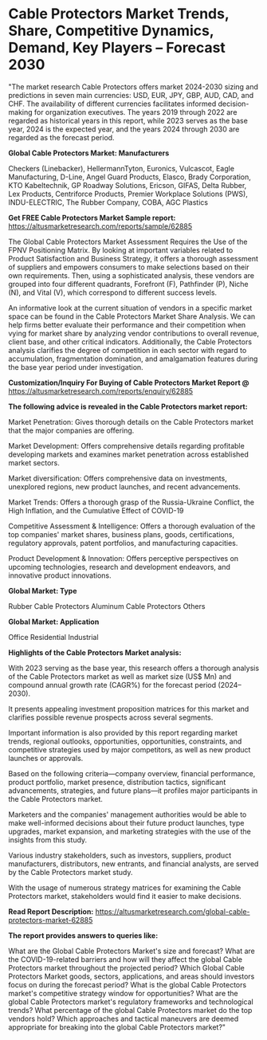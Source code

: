 <h1>Cable Protectors Market Trends, Share, Competitive Dynamics, Demand, Key Players – Forecast 2030 </h1>

"The market research Cable Protectors offers market 2024-2030 sizing and predictions in seven main currencies: USD, EUR, JPY, GBP, AUD, CAD, and CHF. The availability of different currencies facilitates informed decision-making for organization executives. The years 2019 through 2022 are regarded as historical years in this report, while 2023 serves as the base year, 2024 is the expected year, and the years 2024 through 2030 are regarded as the forecast period.

<b>Global Cable Protectors Market: Manufacturers</b>

Checkers (Linebacker), HellermannTyton, Euronics, Vulcascot, Eagle Manufacturing, D-Line, Angel Guard Products, Elasco, Brady Corporation, KTO Kabeltechnik, GP Roadway Solutions, Ericson, GIFAS, Delta Rubber, Lex Products, Centriforce Products, Premier Workplace Solutions (PWS), INDU-ELECTRIC, The Rubber Company, COBA, AGC Plastics

<b>Get FREE Cable Protectors Market Sample report:</b> <a href="https://altusmarketresearch.com/reports/sample/62885">https://altusmarketresearch.com/reports/sample/62885</a>

The Global Cable Protectors Market Assessment Requires the Use of the FPNV Positioning Matrix. By looking at important variables related to Product Satisfaction and Business Strategy, it offers a thorough assessment of suppliers and empowers consumers to make selections based on their own requirements. Then, using a sophisticated analysis, these vendors are grouped into four different quadrants, Forefront (F), Pathfinder (P), Niche (N), and Vital (V), which correspond to different success levels.

An informative look at the current situation of vendors in a specific market space can be found in the Cable Protectors Market Share Analysis. We can help firms better evaluate their performance and their competition when vying for market share by analyzing vendor contributions to overall revenue, client base, and other critical indicators. Additionally, the Cable Protectors analysis clarifies the degree of competition in each sector with regard to accumulation, fragmentation domination, and amalgamation features during the base year period under investigation.

<b>Customization/Inquiry For Buying of Cable Protectors Market Report @</b> <a href="https://altusmarketresearch.com/reports/enquiry/62885">https://altusmarketresearch.com/reports/enquiry/62885</a>

<b>The following advice is revealed in the Cable Protectors market report:</b>

Market Penetration: Gives thorough details on the Cable Protectors market that the major companies are offering.

Market Development: Offers comprehensive details regarding profitable developing markets and examines market penetration across established market sectors.

Market diversification: Offers comprehensive data on investments, unexplored regions, new product launches, and recent advancements.

Market Trends: Offers a thorough grasp of the Russia-Ukraine Conflict, the High Inflation, and the Cumulative Effect of COVID-19

Competitive Assessment & Intelligence: Offers a thorough evaluation of the top companies' market shares, business plans, goods, certifications, regulatory approvals, patent portfolios, and manufacturing capacities.

Product Development & Innovation: Offers perceptive perspectives on upcoming technologies, research and development endeavors, and innovative product innovations.

<b>Global Market: Type</b>

Rubber Cable Protectors
Aluminum Cable Protectors
Others

<b>Global Market: Application</b>

Office
Residential
Industrial


<b>Highlights of the Cable Protectors Market analysis:</b>

With 2023 serving as the base year, this research offers a thorough analysis of the Cable Protectors market as well as market size (US$ Mn) and compound annual growth rate (CAGR%) for the forecast period (2024–2030).

It presents appealing investment proposition matrices for this market and clarifies possible revenue prospects across several segments.

Important information is also provided by this report regarding market trends, regional outlooks, opportunities, opportunities, constraints, and competitive strategies used by major competitors, as well as new product launches or approvals.

Based on the following criteria—company overview, financial performance, product portfolio, market presence, distribution tactics, significant advancements, strategies, and future plans—it profiles major participants in the Cable Protectors market.

Marketers and the companies' management authorities would be able to make well-informed decisions about their future product launches, type upgrades, market expansion, and marketing strategies with the use of the insights from this study.

Various industry stakeholders, such as investors, suppliers, product manufacturers, distributors, new entrants, and financial analysts, are served by the Cable Protectors market study.

With the usage of numerous strategy matrices for examining the Cable Protectors market, stakeholders would find it easier to make decisions.

<b>Read Report Description:</b> <a href="https://altusmarketresearch.com/global-cable-protectors-market-62885">https://altusmarketresearch.com/global-cable-protectors-market-62885</a>

<b>The report provides answers to queries like:</b>

What are the Global Cable Protectors Market's size and forecast?
What are the COVID-19-related barriers and how will they affect the global Cable Protectors market throughout the projected period?
Which Global Cable Protectors Market goods, sectors, applications, and areas should investors focus on during the forecast period?
What is the global Cable Protectors market's competitive strategy window for opportunities?
What are the global Cable Protectors market's regulatory frameworks and technological trends?
What percentage of the global Cable Protectors market do the top vendors hold?
Which approaches and tactical maneuvers are deemed appropriate for breaking into the global Cable Protectors market?"
